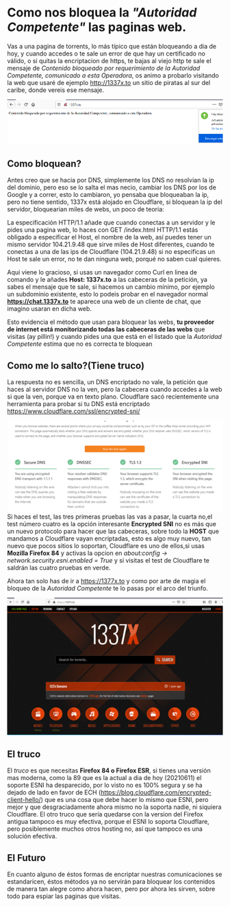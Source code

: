 # Como nos bloquea la *"Autoridad Competente"* las paginas web.


Vas a una pagina de torrents, lo más típico que están bloqueando a dia de hoy, y cuando accedes o te sale un error de que hay un certificado no válido,
o si quitas la encriptacion de https, te bajas al viejo http te sale el mensaje de *Contenido bloqueado por requerimiento de la Autoridad Competente,
comunicado a esta Operadora*, os animo a probarlo visitando la web que usaré de ejemplo http://1337x.to un sitio de piratas al sur del caribe, donde vereis 
ese mensaje.

![Cloudflare](imgs/bloqueado.PNG)
## Como bloquean?

Antes creo que se hacia por DNS, simplemente los DNS no resolvian la ip del dominio, pero eso se lo salta el mas necio, cambiar los DNS por los de 
Google y a correr, esto lo cambiaron, yo pensaba que bloqueaban la ip, pero no tiene sentido, 1337x está alojado en Cloudflare, si bloquean la ip del 
servidor, bloquearian miles de webs, un poco de teoria:

La especificación HTTP/1.1 añade que cuando conectas a un servidor y le pides una pagina web, lo haces con GET /index.html HTTP/1.1 estás obligado a 
especificar el Host, el nombre de la web, así puedes tener un mismo servidor 104.21.9.48 que sirve miles de Host diferentes, cuando te conectas a una
de las ips de Cloudflare (104.21.9.48) si no especificas un Host te sale un error, no te dan ninguna web, porqué no saben cual quieres.

Aqui viene lo gracioso, si usas un navegador como Curl en linea de comando y le añades **Host: 1337x.to** a las cabeceras de la petición, 
ya sabes el mensaje que te sale, si hacemos un cambio mínimo, por ejemplo un subdominio existente, esto lo podeis probar en el navegador normal 
**https://chat.1337x.to** te aparece una web de un cliente de chat, que imagino usaran en dicha web.

Esto evidencia el método que usan para bloquear las webs, **tu proveedor de internet está monitorizando todas las cabeceras de las webs** que visitas
(ay pillin!) y cuando pides una que está en el listado que la *Autoridad Competente* estima que no es correcta te bloquean

## Como me lo salto?(Tiene truco)

La respuesta no es sencilla, un DNS encriptado no vale, la petición que haces al servidor DNS no la ven, pero la cabecera cuando accedes a la web si 
que la ven, porque va en texto plano. Cloudflare sacó recientemente una herramienta para probar si tu DNS está encriptado 
https://www.cloudflare.com/ssl/encrypted-sni/

![Cloudflare](imgs/Capture.PNG)
Si haces el test, las tres primeras pruebas las vas a pasar, la cuarta no,el test número cuatro es la opción  interesante **Encrypted SNI** 
no es más que un nuevo protocolo para hacer que las cabeceras, sobre todo la **HOST** que mandamos a Cloudflare vayan encriptadas, esto es 
algo muy nuevo, tan nuevo que pocos sitios lo soportan, Cloudflare es uno de ellos,si usas **Mozilla Firefox 84** y activas
la opcion en *about:config -> network.security.esni.enabled = True* y si visitas el test de Cloudflare te saldrán las cuatro pruebas en verde.

Ahora tan solo has de ir a https://1377x.to y como por arte de magia el bloqueo de la *Autoridad Competente* te lo pasas por el arco del triunfo.

![Cloudflare](imgs/Capture2.PNG)
## El truco

El *truco* es que necesitas **Firefox 84 o Firefox ESR**, si tienes una versión mas moderna, como la 89 que es la actual a dia de hoy (20210611) el soporte ESNI ha desparecido, por lo visto 
no es 100% segura y se ha dejado de lado en favor de ECH (https://blog.cloudflare.com/encrypted-client-hello/) que es una cosa que debe hacer lo mismo que ESNI, pero mejor y que desgraciadamente ahora mismo no la soporta nadie, ni siquiera Cloudflare.
El otro truco que sería quedarse con la version del Firefox antigua tampoco es muy efectiva, porque el ESNI lo soporta Cloudflare, pero posiblemente 
muchos otros hosting no, así que tampoco es una solución efectiva.

## El Futuro

En cuanto alguno de éstos formas de encriptar nuestras comunicaciones se estandaricen, éstos métodos ya no servirán para bloquear los
contenidos de manera tan alegre como ahora hacen, pero por ahora les sirven, sobre todo para espiar las paginas que visitas.


